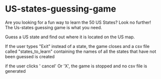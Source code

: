 # US-states-guessing-game

Are you looking for a fun way to learn the 50 US States? Look no further! The Us-states guessing game is what you need.

Guess a US state and find out where it is located on the US map.

If the user types "Exit" instead of a state, the game closes and a csv file called "states_to_learn" containing the names of all the states that have not been guessed is created

if the user clicks ' cancel' Or 'X', the game is stopped and no csv file is generated


